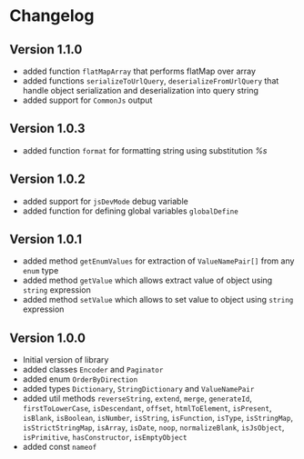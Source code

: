 # Changelog

## Version 1.1.0

- added function `flatMapArray` that performs flatMap over array
- added functions `serializeToUrlQuery`, `deserializeFromUrlQuery` that handle object serialization and deserialization into query string
- added support for `CommonJs` output

## Version 1.0.3

- added function `format` for formatting string using substitution *%s*

## Version 1.0.2

- added support for `jsDevMode` debug variable
- added function for defining global variables `globalDefine`

## Version 1.0.1

- added method `getEnumValues` for extraction of `ValueNamePair[]` from any `enum` type
- added method `getValue` which allows extract value of object using `string` expression
- added method `setValue` which allows to set value to object using `string` expression

## Version 1.0.0
 
- Initial version of library
- added classes `Encoder` and `Paginator`
- added enum `OrderByDirection`
- added types `Dictionary`, `StringDictionary` and `ValueNamePair`
- added util methods `reverseString`, `extend`, `merge`, `generateId`, `firstToLowerCase`, `isDescendant`, `offset`, `htmlToElement`, `isPresent`, `isBlank`, `isBoolean`, `isNumber`, `isString`, `isFunction`, `isType`, `isStringMap`, `isStrictStringMap`, `isArray`, `isDate`, `noop`, `normalizeBlank`, `isJsObject`, `isPrimitive`, `hasConstructor`, `isEmptyObject`
- added const `nameof`